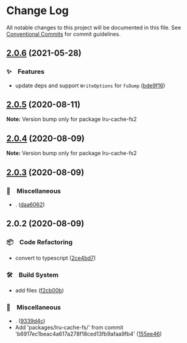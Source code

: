 # Change Log

All notable changes to this project will be documented in this file.
See [Conventional Commits](https://conventionalcommits.org) for commit guidelines.

## [2.0.6](https://github.com/bluelovers/ws-lru/compare/lru-cache-fs2@2.0.5...lru-cache-fs2@2.0.6) (2021-05-28)


### ✨　Features

* update deps and support `WriteOptions` for `fsDump` ([bde9f16](https://github.com/bluelovers/ws-lru/commit/bde9f16dc4b9278092748e6b0126b9221baa972a))





## [2.0.5](https://github.com/bluelovers/ws-lru/compare/lru-cache-fs2@2.0.4...lru-cache-fs2@2.0.5) (2020-08-11)

**Note:** Version bump only for package lru-cache-fs2





## [2.0.4](https://github.com/bluelovers/ws-lru/compare/lru-cache-fs2@2.0.3...lru-cache-fs2@2.0.4) (2020-08-09)

**Note:** Version bump only for package lru-cache-fs2





## [2.0.3](https://github.com/bluelovers/ws-lru/compare/lru-cache-fs2@2.0.2...lru-cache-fs2@2.0.3) (2020-08-09)


### 🔖　Miscellaneous

* . ([daa6062](https://github.com/bluelovers/ws-lru/commit/daa60626554e30e25fe8522a79b259e27d7df032))





## 2.0.2 (2020-08-09)


### 📦　Code Refactoring

* convert to typescript ([2ce4bd7](https://github.com/bluelovers/ws-lru/commit/2ce4bd7fff90b4e6ac4b42a620091d20698ca2bb))


### 🛠　Build System

* add files ([f2cb00b](https://github.com/bluelovers/ws-lru/commit/f2cb00b28bee30f38abbb471ea325230598a867a))


### 🔖　Miscellaneous

* . ([9339d4c](https://github.com/bluelovers/ws-lru/commit/9339d4ca602870b9a3cfd63a0b72c77a0e117385))
* Add 'packages/lru-cache-fs/' from commit 'b6917ec1beac4a617a278f18ced13fb9afaa9fb4' ([155ee46](https://github.com/bluelovers/ws-lru/commit/155ee46567e92d71c77e67b6ffb995d51ad715af))
